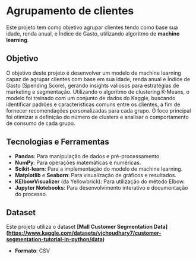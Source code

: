 # Agrupamento de clientes
Este projeto tem como objetivo agrupar clientes tendo como base sua idade, renda anual, e Índice de Gasto, utilizando algoritmo de **machine learning**.

## Objetivo
O objetivo deste projeto é desenvolver um modelo de machine learning capaz de agrupar clientes com base em sua idade, renda anual e Índice de Gasto (Spending Score), gerando insights valiosos para estratégias de marketing e segmentação. Utilizando o algoritmo de clustering K-Means, o modelo foi treinado com um conjunto de dados do Kaggle, buscando identificar padrões e características comuns entre os clientes, a fim de fornecer recomendações personalizadas para cada grupo. O foco principal foi otimizar a definição do número de clusters e analisar o comportamento de consumo de cada grupo.

## Tecnologias e Ferramentas
- **Pandas**: Para manipulação de dados e pré-processamento.
- **NumPy**: Para operações matemáticas e numéricas.
- **Scikit-learn**: Para a implementação do modelo de machine learning.
- **Matplotlib** e **Seaborn**: Para visualização de gráficos e resultados.
- **KElbowVisualizer** (da Yellowbrick): Para utilização do método Elbow. 
- **Jupyter Notebooks**: Para desenvolvimento interativo e documentação do processo.

## Dataset

Este projeto utiliza o dataset **[Mall Customer Segmentation Data] (https://www.kaggle.com/datasets/vjchoudhary7/customer-segmentation-tutorial-in-python/data)**

- **Formato**: CSV
